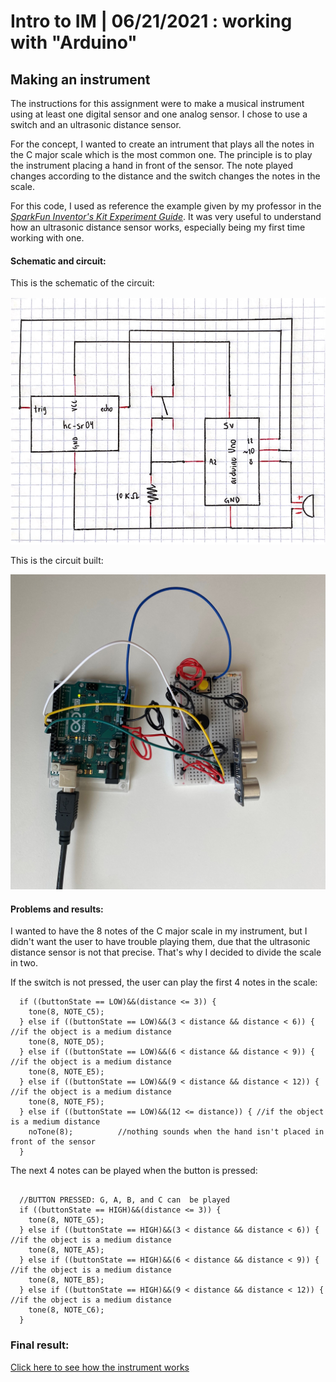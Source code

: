 
# Intro to IM | 06/21/2021 : working with "Arduino"

## Making an instrument

The instructions for this assignment were to make a musical instrument using at least one digital sensor and one analog sensor. I chose to use a switch and an ultrasonic distance sensor.

For the concept, I wanted to create an intrument that plays all the notes in the C major scale which is the most common one. The principle is to play the instrument placing a hand in front of the sensor. The note played changes according to the distance and the switch changes the notes in the scale.

For this code, I used as reference the example given by my professor in the [_SparkFun Inventor's Kit Experiment Guide_](https://learn.sparkfun.com/tutorials/sparkfun-inventors-kit-experiment-guide---v41/circuit-3b-distance-sensor). It was very useful to understand how an ultrasonic distance sensor works, especially being my first time working with one.

#### Schematic and circuit:

This is the schematic of the circuit:

<img src="schematic.png" width="800" />

This is the circuit built:

<img src="circuitJune21.jpeg" width="800" />

#### Problems and results:

I wanted to have the 8 notes of the C major scale in my instrument, but I didn't want the user to have trouble playing them, due that the ultrasonic distance sensor is not that precise. That's why I decided to divide the scale in two. 

If the switch is not pressed, the user can play the first 4 notes in the scale:

````
  if ((buttonState == LOW)&&(distance <= 3)) {
    tone(8, NOTE_C5);
  } else if ((buttonState == LOW)&&(3 < distance && distance < 6)) { //if the object is a medium distance
    tone(8, NOTE_D5);
  } else if ((buttonState == LOW)&&(6 < distance && distance < 9)) { //if the object is a medium distance
    tone(8, NOTE_E5);
  } else if ((buttonState == LOW)&&(9 < distance && distance < 12)) { //if the object is a medium distance
    tone(8, NOTE_F5);
  } else if ((buttonState == LOW)&&(12 <= distance)) { //if the object is a medium distance
    noTone(8);          //nothing sounds when the hand isn't placed in front of the sensor
  }
````
The next 4 notes can be played when the button is pressed:
````
  
  //BUTTON PRESSED: G, A, B, and C can  be played
  if ((buttonState == HIGH)&&(distance <= 3)) {
    tone(8, NOTE_G5);
  } else if ((buttonState == HIGH)&&(3 < distance && distance < 6)) { //if the object is a medium distance
    tone(8, NOTE_A5);
  } else if ((buttonState == HIGH)&&(6 < distance && distance < 9)) { //if the object is a medium distance
    tone(8, NOTE_B5);
  } else if ((buttonState == HIGH)&&(9 < distance && distance < 12)) { //if the object is a medium distance
    tone(8, NOTE_C6);
  }

````

### Final result:

[Click here to see how the instrument works](https://youtu.be/9-U5cu0vJUw) 
